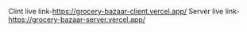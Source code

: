 Clint live link-https://grocery-bazaar-client.vercel.app/
Server live link-https://grocery-bazaar-server.vercel.app/
